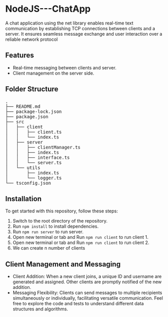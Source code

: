 # NodeJS---ChatApp
A chat application using the net library enables real-time text communication by establishing TCP connections between clients and a server. It ensures seamless message exchange and user interaction over a reliable network protocol


## Features

- Real-time messaging between clients and server.
- Client management on the server side.

## Folder Structure

<pre>
.
├── README.md
├── package-lock.json
├── package.json
├── src
│   ├── client
│   │   ├── client.ts
│   │   └── index.ts
│   ├── server
│   │   ├── clientManager.ts
│   │   ├── index.ts
│   │   ├── interface.ts
│   │   └── server.ts
│   └── utils
│       ├── index.ts
│       └── logger.ts
└── tsconfig.json
</pre>


## Installation

To get started with this repository, follow these steps:

1. Switch to the root directory of the repository.
2. Run `npm install` to install dependencies.
3. Run `npm run server` to run server.
4. Open new terminal or tab and Run `npm run client` to run client 1.
5. Open new terminal or tab and Run `npm run client` to run client 2.
6. We can create n number of clients

## Client Management and Messaging

- Client Addition: When a new client joins, a unique ID and username are generated and assigned. Other clients are promptly notified of the new addition.
- Messaging Flexibility: Clients can send messages to multiple recipients simultaneously or individually, facilitating versatile communication.
Feel free to explore the code and tests to understand different data structures and algorithms.



